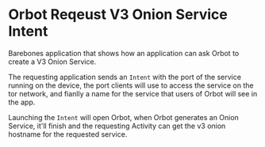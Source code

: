 # Orbot Reqeust V3 Onion Service Intent 

Barebones application that shows how an application can ask Orbot to create a V3 Onion Service.

The requesting application sends an `Intent` with the port of the service running on the device,
the port clients will use to access the service on the tor network, and fianlly a name for 
the service that users of Orbot will see in the app.

Launching the `Intent` will open Orbot, when Orbot generates an Onion Service, it'll finish 
and the requesting Activity can get the v3 onion hostname for the requested service. 

